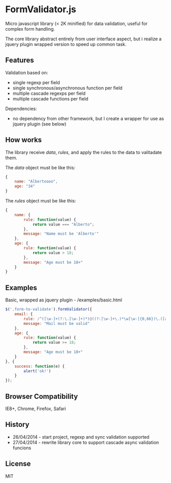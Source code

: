 FormValidator.js
================

Micro javascript library (< 2K minified) for data validation, useful for complex form handling.

The core library abstract entirely from user interface aspect, but i realize a jquery plugin wrapped version to speed up common task. 

## Features

Validation based on:

* single regexp per field
* single synchronous/asynchronous function per field
* multiple cascade regexps per field
* multiple cascade functions per field

Dependencies:

* no dependency from other framework, but I create a wrapper for use as jquery plugin (see below)

## How works

The library receive *data*, *rules*, and apply the rules to the data to valitadate them.

The *data* object must be like this:

```javascript
{
    name: "Albertoooo",
    age: "34"
}
```

The *rules* object must be like this:

```javascript
{
    name: {
        rule: function(value) {
            return value === "Alberto";
        },
        message: "Name must be 'Alberto'"
    },
    age: {
        rule: function(value) {
            return value > 18;
        },
        message: "Age must be 18+"
    }
}
```



## Examples 

Basic, wrapped as jquery plugin - /examples/basic.html

```javascript
$('.form-to-validate').formValidator({
    email: {
        rule: /^([\w-]+(?:\.[\w-]+)*)@((?:[\w-]+\.)*\w[\w-]{0,66})\.([a-z]{2,6}(?:\.[a-z]{2})?)$/i,
        message: "Mail must be valid"
    },
    age: {
    	rule: function(value) {
    		return value >= 18;
    	},
    	message: "Age must be 18+"
	}
}, {
    success: function(e) {
        alert('ok!')
    }
});
```

## Browser Compatibility

IE8+, Chrome, Firefox, Safari

## History

* 26/04/2014 - start project, regexp and sync validation supported
* 27/04/2014 - rewrite library core to support cascade async validation funcions

## License 

MIT
